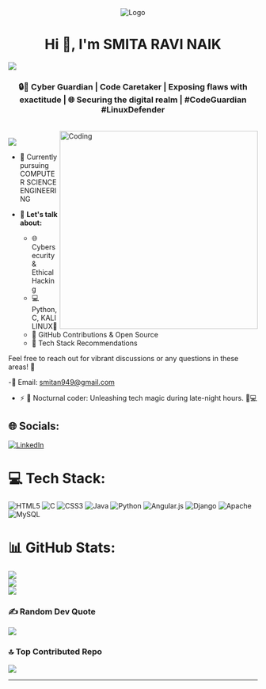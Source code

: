 <div align="center">
  <img src="https://raw.githubusercontent.com/KIRAN-KUMAR-K3/banner/main/Untitled%20design%20(1).png" alt="Logo">
</div>

<h1 align="center">Hi 👋, I'm SMITA RAVI NAIK</h1>


<a href="https://github.com/404"><img src="https://user-images.githubusercontent.com/73097560/115834477-dbab4500-a447-11eb-908a-139a6edaec5c.gif"></a>
<h3 align="center">🔒🐧 Cyber Guardian | Code Caretaker | Exposing flaws with exactitude | 🌐 Securing the digital realm | #CodeGuardian #LinuxDefender</h3></br>
<img align="right" alt="Coding" width="400" src="https://cybrhawk.com/wp-content/uploads/2023/07/djbwgfw.gif">

<p align="left"> 

[![](https://visitcount.itsvg.in/api?id=Smitan26&icon=2&color=4)](https://visitcount.itsvg.in)
</p>

- 🔭 Currently pursuing COMPUTER SCIENCE ENGINEERING

- 💬 **Let's talk about:**
  - 🌐 Cybersecurity & Ethical Hacking
  - 💻 Python, C, KALI LINUX🐧
  - 🚀 GitHub Contributions & Open Source
  - 🔧 Tech Stack Recommendations

Feel free to reach out for vibrant discussions or any questions in these areas! 🚀

-📧 Email: [smitan949@gmail.com](mailto:smitan949@gmail.com)

- ⚡ 🌟 Nocturnal coder: Unleashing tech magic during late-night hours. 🌙💻

## 🌐 Socials:
[![LinkedIn](https://img.shields.io/badge/LinkedIn-%230077B5.svg?logo=linkedin&logoColor=white)](https://linkedin.com/in/smita-naik-8847342498/) 

# 💻 Tech Stack:
![HTML5](https://img.shields.io/badge/html5-%23E34F26.svg?style=for-the-badge&logo=html5&logoColor=white) ![C](https://img.shields.io/badge/c-%2300599C.svg?style=for-the-badge&logo=c&logoColor=white) ![CSS3](https://img.shields.io/badge/css3-%231572B6.svg?style=for-the-badge&logo=css3&logoColor=white) ![Java](https://img.shields.io/badge/java-%23ED8B00.svg?style=for-the-badge&logo=openjdk&logoColor=white) ![Python](https://img.shields.io/badge/python-3670A0?style=for-the-badge&logo=python&logoColor=ffdd54) ![Angular.js](https://img.shields.io/badge/angular.js-%23E23237.svg?style=for-the-badge&logo=angularjs&logoColor=white) ![Django](https://img.shields.io/badge/django-%23092E20.svg?style=for-the-badge&logo=django&logoColor=white) ![Apache](https://img.shields.io/badge/apache-%23D42029.svg?style=for-the-badge&logo=apache&logoColor=white) ![MySQL](https://img.shields.io/badge/mysql-4479A1.svg?style=for-the-badge&logo=mysql&logoColor=white)
# 📊 GitHub Stats:
![](https://github-readme-stats.vercel.app/api?username=R-Madhusudhan&theme=great-gatsby&hide_border=false&include_all_commits=true&count_private=true)<br/>
![](https://github-readme-streak-stats.herokuapp.com/?user=R-Madhusudhan&theme=great-gatsby&hide_border=false)<br/>
![](https://github-readme-stats.vercel.app/api/top-langs/?username=R-Madhusudhan&theme=great-gatsby&hide_border=false&include_all_commits=true&count_private=true&layout=compact)

### ✍️ Random Dev Quote
![](https://quotes-github-readme.vercel.app/api?type=horizontal&theme=radical)

### 🔝 Top Contributed Repo
![](https://github-contributor-stats.vercel.app/api?username=Smitan26&limit=5&theme=dark&combine_all_yearly_contributions=true)


---

<!-- Proudly created with GPRM ( https://gprm.itsvg.in ) -->
